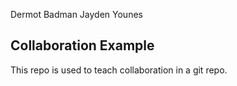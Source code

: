 Dermot Badman Jayden Younes
## Collaboration Example

This repo is used to teach collaboration in a git repo.

